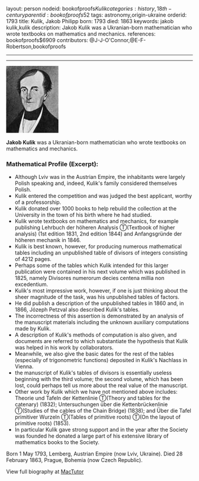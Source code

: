 layout: person
nodeid: bookofproofs$Kulik
categories: history,18th-century
parentid: bookofproofs$52
tags: astronomy,origin-ukraine
orderid: 1793
title: Kulik, Jakob Philipp
born: 1793
died: 1863
keywords: jakob kulik,kulik
description: Jakob Kulik was a Ukranian-born mathematician who wrote textbooks on mathematics and mechanics.
references: bookofproofs$6909
contributors: @J-J-O'Connor,@E-F-Robertson,bookofproofs

---



---

![Kulik.jpg](https://github.com/bookofproofs/bookofproofs.github.io/blob/main/_sources/_assets/images/portraits/Kulik.jpg?raw=true)

**Jakob Kulik** was a Ukranian-born mathematician who wrote textbooks on mathematics and mechanics.

### Mathematical Profile (Excerpt):
* Although Lviv was in the Austrian Empire, the inhabitants were largely Polish speaking and, indeed, Kulik's family considered themselves Polish.
* Kulik entered the competition and was judged the best applicant, worthy of a professorship.
* Kulik donated over 1000 books to help rebuild the collection at the University in the town of his birth where he had studied.
* Kulik wrote textbooks on mathematics and mechanics, for example publishing Lehrbuch der höheren Analysis Ⓣ(Textbook of higher analysis) (1st  edition 1831, 2nd  edition 1844) and Anfangsgründe der höheren mechanik in 1846.
* Kulik is best known, however, for producing numerous mathematical tables including an unpublished table of divisors of integers consisting of 4212 pages.
* Perhaps some of the tables which Kulik intended for this larger publication were contained in his next volume which was published in 1825, namely Divisores numerorum decies centena millia non excedentium.
* Kulik's most impressive work, however, if one is just thinking about the sheer magnitude of the task, was his unpublished tables of factors.
* He did publish a description of the unpublished tables in 1860 and, in 1866, Józeph Petzval also described Kulik's tables.
* The incorrectness of this assertion is demonstrated by an analysis of the manuscript materials including the unknown auxiliary computations made by Kulik.
* A description of Kulik's methods of computation is also given, and documents are referred to which substantiate the hypothesis that Kulik was helped in his work by collaborators.
* Meanwhile, we also give the basic dates for the rest of the tables (especially of trigonometric functions) deposited in Kulik's Nachlass in Vienna.
* the manuscript of Kulik's tables of divisors is essentially useless beginning with the third volume; the second volume, which has been lost, could perhaps tell us more about the real value of the manuscript.
* Other work by Kulik which we have not mentioned above includes: Theorie und Tafeln der Kettenlinie Ⓣ(Theory and tables for the catenary) (1832); Untersuchungen über die Kettenbrückenlinie Ⓣ(Studies of the cables of the Chain Bridge) (1838); and Über die Tafel primitiver Wurzeln Ⓣ(Tables of primitive roots) Ⓣ(On the layout of primitive roots) (1853).
* In particular Kulik gave strong support and in the year after the Society was founded he donated a large part of his extensive library of mathematics books to the Society.

Born 1 May 1793, Lemberg, Austrian Empire (now Lviv, Ukraine). Died 28 February 1863, Prague, Bohemia (now Czech Republic).

View full biography at [MacTutor](https://mathshistory.st-andrews.ac.uk/Biographies/Kulik/)
